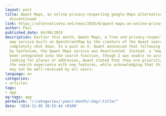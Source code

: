 ```yaml
---
layout: post
title: Qwant Maps, an online privacy-respecting google Maps alternative, has been
  discontinued
link: https://alternativeto.net/news/2024/6/qwant-maps-an-online-privacy-respecting-google-maps-alternative-has-been-discontinued/
author: Paul
published_date: 04/06/2024
description: Earlier this month, Qwant Maps, a free and privacy-respecting online
  map service built on OpenStreetMap by the creators of the Qwant search engine, was
  completely shut down. In a post on X, Qwant announced that following its acquisition
  by Synfonium, the Qwant Maps service was deactivated. Instead, a “maps module” has
  been integrated into the search function, though I was unable to access it when
  looking for places or addresses… Qwant stated that they are prioritizing enhancing
  the search experience with new features, while acknowledging that this decision
  may not be well-received by all users.
language: en
categories:
- articles
tags:
- app
og-tags: app
permalink: "/:categories/:year/:month/:day/:title/"
date: '2024-11-05 20:55:44 +0100'
---
```

